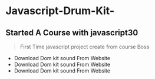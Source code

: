 # Javascript-Drum-Kit-
## Started A Course with javascript30 
>  First Time javascript project create from course Boss

-  Download Dom kit sound From Website
-  Download Dom kit sound From Website
-  Download Dom kit sound From Website
